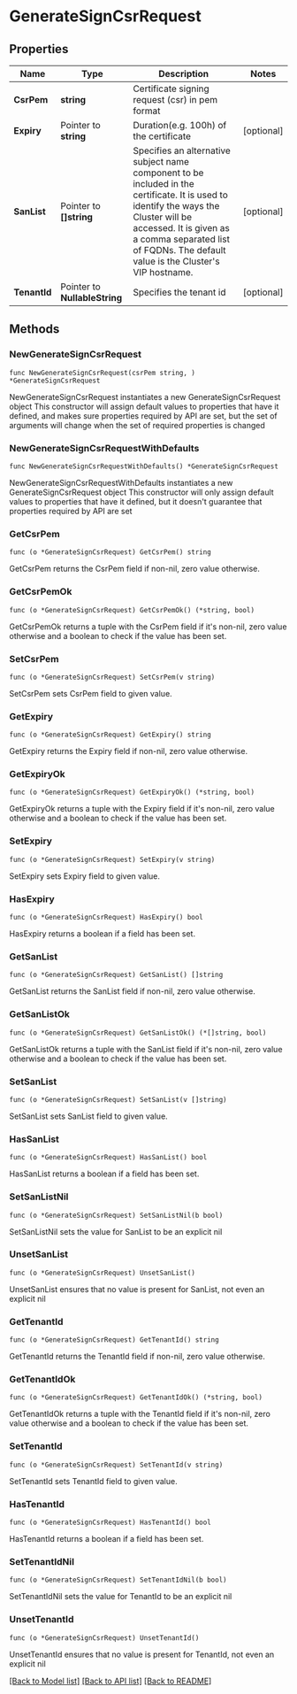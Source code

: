 # GenerateSignCsrRequest

## Properties

Name | Type | Description | Notes
------------ | ------------- | ------------- | -------------
**CsrPem** | **string** | Certificate signing request (csr) in pem format | 
**Expiry** | Pointer to **string** | Duration(e.g. 100h) of the certificate | [optional] 
**SanList** | Pointer to **[]string** | Specifies an alternative subject name component to be included in the certificate. It is used to identify the ways the Cluster will be accessed. It is given as a comma separated list of FQDNs. The default value is the Cluster&#39;s VIP hostname. | [optional] 
**TenantId** | Pointer to **NullableString** | Specifies the tenant id | [optional] 

## Methods

### NewGenerateSignCsrRequest

`func NewGenerateSignCsrRequest(csrPem string, ) *GenerateSignCsrRequest`

NewGenerateSignCsrRequest instantiates a new GenerateSignCsrRequest object
This constructor will assign default values to properties that have it defined,
and makes sure properties required by API are set, but the set of arguments
will change when the set of required properties is changed

### NewGenerateSignCsrRequestWithDefaults

`func NewGenerateSignCsrRequestWithDefaults() *GenerateSignCsrRequest`

NewGenerateSignCsrRequestWithDefaults instantiates a new GenerateSignCsrRequest object
This constructor will only assign default values to properties that have it defined,
but it doesn't guarantee that properties required by API are set

### GetCsrPem

`func (o *GenerateSignCsrRequest) GetCsrPem() string`

GetCsrPem returns the CsrPem field if non-nil, zero value otherwise.

### GetCsrPemOk

`func (o *GenerateSignCsrRequest) GetCsrPemOk() (*string, bool)`

GetCsrPemOk returns a tuple with the CsrPem field if it's non-nil, zero value otherwise
and a boolean to check if the value has been set.

### SetCsrPem

`func (o *GenerateSignCsrRequest) SetCsrPem(v string)`

SetCsrPem sets CsrPem field to given value.


### GetExpiry

`func (o *GenerateSignCsrRequest) GetExpiry() string`

GetExpiry returns the Expiry field if non-nil, zero value otherwise.

### GetExpiryOk

`func (o *GenerateSignCsrRequest) GetExpiryOk() (*string, bool)`

GetExpiryOk returns a tuple with the Expiry field if it's non-nil, zero value otherwise
and a boolean to check if the value has been set.

### SetExpiry

`func (o *GenerateSignCsrRequest) SetExpiry(v string)`

SetExpiry sets Expiry field to given value.

### HasExpiry

`func (o *GenerateSignCsrRequest) HasExpiry() bool`

HasExpiry returns a boolean if a field has been set.

### GetSanList

`func (o *GenerateSignCsrRequest) GetSanList() []string`

GetSanList returns the SanList field if non-nil, zero value otherwise.

### GetSanListOk

`func (o *GenerateSignCsrRequest) GetSanListOk() (*[]string, bool)`

GetSanListOk returns a tuple with the SanList field if it's non-nil, zero value otherwise
and a boolean to check if the value has been set.

### SetSanList

`func (o *GenerateSignCsrRequest) SetSanList(v []string)`

SetSanList sets SanList field to given value.

### HasSanList

`func (o *GenerateSignCsrRequest) HasSanList() bool`

HasSanList returns a boolean if a field has been set.

### SetSanListNil

`func (o *GenerateSignCsrRequest) SetSanListNil(b bool)`

 SetSanListNil sets the value for SanList to be an explicit nil

### UnsetSanList
`func (o *GenerateSignCsrRequest) UnsetSanList()`

UnsetSanList ensures that no value is present for SanList, not even an explicit nil
### GetTenantId

`func (o *GenerateSignCsrRequest) GetTenantId() string`

GetTenantId returns the TenantId field if non-nil, zero value otherwise.

### GetTenantIdOk

`func (o *GenerateSignCsrRequest) GetTenantIdOk() (*string, bool)`

GetTenantIdOk returns a tuple with the TenantId field if it's non-nil, zero value otherwise
and a boolean to check if the value has been set.

### SetTenantId

`func (o *GenerateSignCsrRequest) SetTenantId(v string)`

SetTenantId sets TenantId field to given value.

### HasTenantId

`func (o *GenerateSignCsrRequest) HasTenantId() bool`

HasTenantId returns a boolean if a field has been set.

### SetTenantIdNil

`func (o *GenerateSignCsrRequest) SetTenantIdNil(b bool)`

 SetTenantIdNil sets the value for TenantId to be an explicit nil

### UnsetTenantId
`func (o *GenerateSignCsrRequest) UnsetTenantId()`

UnsetTenantId ensures that no value is present for TenantId, not even an explicit nil

[[Back to Model list]](../README.md#documentation-for-models) [[Back to API list]](../README.md#documentation-for-api-endpoints) [[Back to README]](../README.md)


